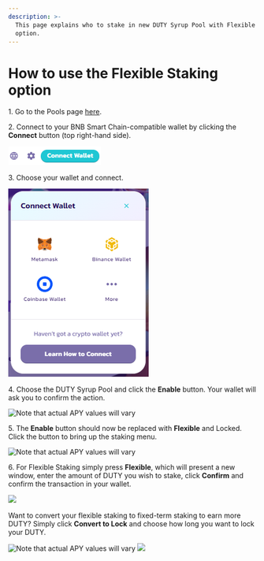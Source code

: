 ```yaml
---
description: >-
  This page explains who to stake in new DUTY Syrup Pool with Flexible Staking
  option.
---
```


# How to use the Flexible Staking option

1\. Go to the Pools page [here](https://duty.exchange/pools).

2\. Connect to your BNB Smart Chain-compatible wallet by clicking the **Connect** button (top right-hand side).

![](<../../../.gitbook/assets/2-how-to-stake-in-syrup-pool (1) (1) (1) (1) (1) (1) (5).png>)

3\. Choose your wallet and connect.

![](<../../../.gitbook/assets/3-how-to-stake-in-syrup-pool (1) (1) (1) (1) (1).png>)

4\. Choose the DUTY Syrup Pool and click the **Enable** button. Your wallet will ask you to confirm the action.

![Note that actual APY values will vary](../../../.gitbook/assets/duty-pool-notenable.png)

5\. The **Enable** button should now be replaced with **Flexible** and Locked. Click the button to bring up the staking menu.

![Note that actual APY values will vary](../../../.gitbook/assets/duty-pool-enabled1-small.png)

6\. For Flexible Staking simply press **Flexible**, which will present a new window, enter the amount of DUTY you wish to stake, click **Confirm** and confirm the transaction in your wallet.

![](../../../.gitbook/assets/duty-pool-flex-deposit.png)

Want to convert your flexible staking to fixed-term staking to earn more DUTY? Simply click **Convert to Lock** and choose how long you want to lock your DUTY.

![Note that actual APY values will vary](../../../.gitbook/assets/duty-pool-flex-convert.png) ![](../../../.gitbook/assets/duty-pool-convert-lock.png)
